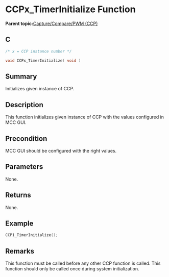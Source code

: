 # CCPx\_TimerInitialize Function

**Parent topic:**[Capture/Compare/PWM \(CCP\)](GUID-615BEA57-7216-4351-87D8-94C8B0BF6E7D.md)

## C

```c
/* x = CCP instance number */

void CCPx_TimerInitialize( void )
```

## Summary

Initializes given instance of CCP.

## Description

This function initializes given instance of CCP with the values configured in MCC GUI.

## Precondition

MCC GUI should be configured with the right values.

## Parameters

None.

## Returns

None.

## Example

```c
CCP1_TimerInitialize();
```

## Remarks

This function must be called before any other CCP function is called. This function should only be called once during system initialization.


